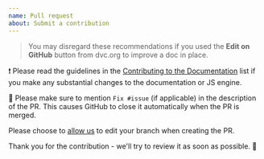 ```yaml
---
name: Pull request
about: Submit a contribution
---
```


> You may disregard these recommendations if you used the **Edit on GitHub**
> button from dvc.org to improve a doc in place.

❗ Please read the guidelines in the
[Contributing to the Documentation](https://dvc.org/doc/user-guide/contributing/docs)
list if you make any substantial changes to the documentation or JS engine.

🐛 Please make sure to mention `Fix #issue` (if applicable) in the description
of the PR. This causes GitHub to close it automatically when the PR is merged.

Please choose to
[allow us](https://help.github.com/en/github/collaborating-with-issues-and-pull-requests/allowing-changes-to-a-pull-request-branch-created-from-a-fork)
to edit your branch when creating the PR.

Thank you for the contribution - we'll try to review it as soon as possible. 🙏

